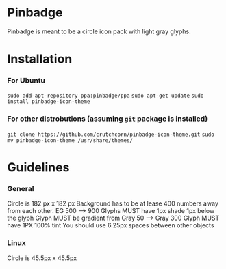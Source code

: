 # Pinbadge
Pinbadge is meant to be a circle icon pack with light gray glyphs.

# Installation
### For Ubuntu
`sudo add-apt-repository ppa:pinbadge/ppa`
`sudo apt-get update`
`sudo install pinbadge-icon-theme`

### For other distrobutions (assuming `git` package is installed)
`git clone https://github.com/crutchcorn/pinbadge-icon-theme.git`
`sudo mv pinbadge-icon-theme /usr/share/themes/`

# Guidelines
### General
Circle is 182 px x 182 px
Background has to be at lease 400 numbers away from each other. EG 500 --> 900
Glyphs MUST have 1px shade 1px below the glyph
Glyph MUST be gradient from Gray 50 --> Gray 300
Glyph MUST have 1PX 100% tint
You should use 6.25px spaces between other objects

### Linux
Circle is 45.5px x 45.5px
